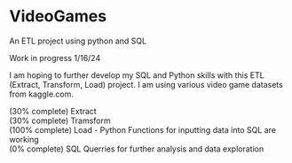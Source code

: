 # VideoGames
An ETL project using python and SQL 

Work in progress 1/16/24

I am hoping to further develop my SQL and Python skills with this ETL (Extract, Transform, Load) project. I am using various video game datasets from kaggle.com. 

(30% complete) Extract <br>
(30% complete) Tramsform <br>
(100% complete) Load - Python Functions for inputting data into SQL are working <br>
(0% complete) SQL Querries for further analysis and data exploration
